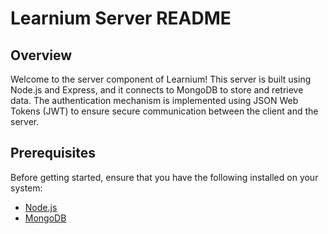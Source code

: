 # Learnium Server README

## Overview

Welcome to the server component of Learnium! This server is built using Node.js and Express, and it connects to MongoDB to store and retrieve data. The authentication mechanism is implemented using JSON Web Tokens (JWT) to ensure secure communication between the client and the server.

## Prerequisites

Before getting started, ensure that you have the following installed on your system:

- [Node.js](https://nodejs.org/)
- [MongoDB](https://www.mongodb.com/try/download/community)
